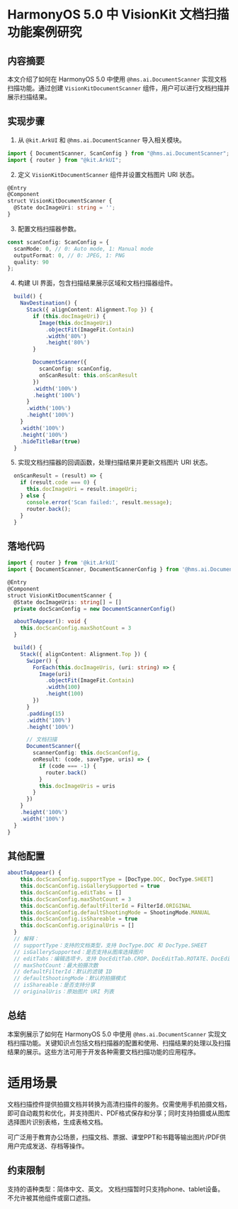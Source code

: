 # HarmonyOS 5.0 中 VisionKit 文档扫描功能案例研究

## 内容摘要
本文介绍了如何在 HarmonyOS 5.0 中使用 `@hms.ai.DocumentScanner` 实现文档扫描功能。通过创建 `VisionKitDocumentScanner` 组件，用户可以进行文档扫描并展示扫描结果。

## 实现步骤
1. 从 `@kit.ArkUI` 和 `@hms.ai.DocumentScanner` 导入相关模块。
```typescript
import { DocumentScanner, ScanConfig } from "@hms.ai.DocumentScanner";
import { router } from "@kit.ArkUI";
```
2. 定义 `VisionKitDocumentScanner` 组件并设置文档图片 URI 状态。
```typescript
@Entry
@Component
struct VisionKitDocumentScanner {
  @State docImageUri: string = '';
}
```
3. 配置文档扫描器参数。
```typescript
const scanConfig: ScanConfig = {
  scanMode: 0, // 0: Auto mode, 1: Manual mode
  outputFormat: 0, // 0: JPEG, 1: PNG
  quality: 90
};
```
4. 构建 UI 界面，包含扫描结果展示区域和文档扫描器组件。
```typescript
  build() {
    NavDestination() {
      Stack({ alignContent: Alignment.Top }) {
        if (this.docImageUri) {
          Image(this.docImageUri)
            .objectFit(ImageFit.Contain)
            .width('80%')
            .height('80%')
        }

        DocumentScanner({
          scanConfig: scanConfig,
          onScanResult: this.onScanResult
        })
        .width('100%')
        .height('100%')
      }
      .width('100%')
      .height('100%')
    }
    .width('100%')
    .height('100%')
    .hideTitleBar(true)
  }
```
5. 实现文档扫描器的回调函数，处理扫描结果并更新文档图片 URI 状态。
```typescript
  onScanResult = (result) => {
    if (result.code === 0) {
      this.docImageUri = result.imageUri;
    } else {
      console.error('Scan failed:', result.message);
      router.back();
    }
  }
```

## 落地代码
```typescript
import { router } from '@kit.ArkUI' 
import { DocumentScanner, DocumentScannerConfig } from '@hms.ai.DocumentScanner' 

@Entry 
@Component 
struct VisionKitDocumentScanner { 
  @State docImageUris: string[] = [] 
  private docScanConfig = new DocumentScannerConfig() 

  aboutToAppear(): void { 
    this.docScanConfig.maxShotCount = 3 
  } 

  build() { 
    Stack({ alignContent: Alignment.Top }) { 
      Swiper() { 
        ForEach(this.docImageUris, (uri: string) => { 
          Image(uri) 
            .objectFit(ImageFit.Contain) 
            .width(100) 
            .height(100) 
        }) 
      } 
      .padding(15) 
      .width('100%') 
      .height('100%') 

      // 文档扫描 
      DocumentScanner({ 
        scannerConfig: this.docScanConfig, 
        onResult: (code, saveType, uris) => { 
          if (code === -1) { 
            router.back() 
          } 
          this.docImageUris = uris 
        } 
      }) 
    } 
    .height('100%') 
    .width('100%') 
  } 
} 
```

## 其他配置

```typescript
aboutToAppear() {
    this.docScanConfig.supportType = [DocType.DOC, DocType.SHEET]
    this.docScanConfig.isGallerySupported = true
    this.docScanConfig.editTabs = []
    this.docScanConfig.maxShotCount = 3
    this.docScanConfig.defaultFilterId = FilterId.ORIGINAL
    this.docScanConfig.defaultShootingMode = ShootingMode.MANUAL
    this.docScanConfig.isShareable = true
    this.docScanConfig.originalUris = []
  }
  // 解释：
  // supportType：支持的文档类型，支持 DocType.DOC 和 DocType.SHEET
  // isGallerySupported：是否支持从图库选择图片
  // editTabs：编辑选项卡，支持 DocEditTab.CROP、DocEditTab.ROTATE、DocEditTab.FILTER
  // maxShotCount：最大拍摄次数
  // defaultFilterId：默认的滤镜 ID
  // defaultShootingMode：默认的拍摄模式
  // isShareable：是否支持分享
  // originalUris：原始图片 URI 列表
```

## 总结
本案例展示了如何在 HarmonyOS 5.0 中使用 `@hms.ai.DocumentScanner` 实现文档扫描功能。关键知识点包括文档扫描器的配置和使用、扫描结果的处理以及扫描结果的展示。这些方法可用于开发各种需要文档扫描功能的应用程序。


# 适用场景
文档扫描控件提供拍摄文档并转换为高清扫描件的服务。仅需使用手机拍摄文档，即可自动裁剪和优化，并支持图片、PDF格式保存和分享；同时支持拍摄或从图库选择图片识别表格，生成表格文档。

可广泛用于教育办公场景，扫描文档、票据、课堂PPT和书籍等输出图片/PDF供用户完成发送、存档等操作。

## 约束限制

支持的语种类型：简体中文、英文。
文档扫描暂时只支持phone、tablet设备。
不允许被其他组件或窗口遮挡。